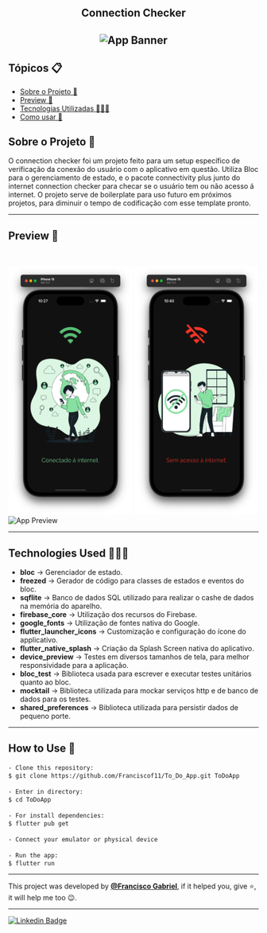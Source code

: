 <h2 align="center">Connection Checker<h2>
<p align="center">
    <img src="https://i.imgur.com/85o5xBx.png" width="200" height="200" alt="App Banner" />
</p> 

   <h2>Tópicos 📋</h2>

  <p>
   
   - [Sobre o Projeto 📖](#sobre-o-projeto---)
   - [Preview 📱](#preview-)
   - [Tecnologias Utilizadas 👨🏽‍💻](#---technologies-used----)
   - [Como usar 🤔](#how-to-use-)
   </p>

   <h2>Sobre o Projeto 📖</h2>
   
   <p>
    O connection checker foi um projeto feito para um setup específico de verificação da conexão do usuário com o aplicativo em questão. Utiliza Bloc para o gerenciamento de estado, e o pacote connectivity plus junto do internet connection checker para checar se o usuário tem ou não acesso á internet. O projeto serve de boilerplate para uso futuro em próximos projetos, para diminuir o tempo de codificação com esse template pronto.
   </p>

---

   <h2>Preview 📱</h2><br>

   <p a>
    <img src="app_preview/app_preview_1.png" width="250" height="500" alt="App Preview">  
    <img src="app_preview/app_preview_2.png" width="250" height="500" alt="App Preview">   
    <img src="app_preview/app_preview_3.png" width="250" height="500" alt="App Preview">   
   </p>

---

 <h2>
   Technologies Used 👨🏽‍💻
   </h2>
   
- **bloc** -> Gerenciador de estado.
- **freezed** -> Gerador de código para classes de estados e eventos do bloc.
- **sqflite** -> Banco de dados SQL utilizado para realizar o cashe de dados na memória do aparelho.
- **firebase_core** -> Utilização dos recursos do Firebase.
- **google_fonts** -> Utilização de fontes nativa do Google.
- **flutter_launcher_icons** -> Customização e configuração do ícone do applicativo.
- **flutter_native_splash** -> Criação da Splash Screen nativa do aplicativo.
- **device_preview** -> Testes em diversos tamanhos de tela, para melhor responsividade para a aplicação.
- **bloc_test** -> Biblioteca usada para escrever e executar testes unitários quanto ao bloc.
- **mocktail** -> Biblioteca utilizada para mockar serviços http e de banco de dados para os testes.
- **shared_preferences** -> Biblioteca utilizada para persistir dados de pequeno porte.

  
---

   <h2>How to Use 🤔</h2>

```
- Clone this repository:
$ git clone https://github.com/Franciscof11/To_Do_App.git ToDoApp

- Enter in directory:
$ cd ToDoApp

- For install dependencies:
$ flutter pub get

- Connect your emulator or physical device

- Run the app:
$ flutter run
```

---

This project was developed by **[@Francisco Gabriel](https://www.linkedin.com/in/franciscossg/)**,
if it helped you, give ⭐, it will help me too 😉.

---

   <div>

[![Linkedin Badge](https://img.shields.io/badge/-Francisco%20Gabriel-292929?style=flat-square&logo=Linkedin&logoColor=blue&link=https://www.linkedin.com/in/franciscossg/)](https://www.linkedin.com/in/franciscossg/)

   </div>

